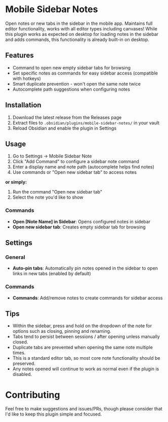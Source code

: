 # Mobile Sidebar Notes

Open notes or new tabs in the sidebar in the mobile app. Maintains full editor functionality, works with all editor types including canvases!
While this plugin works as expected on desktop for loading notes in the sidebar and adds commands, this functionality is already built-in on desktop.

## Features

- Command to open new empty sidebar tabs for browsing
- Set specific notes as commands for easy sidebar access (compatible with hotkeys)
- Smart duplicate prevention - won't open the same note twice
- Autocomplete path suggestions when configuring notes

## Installation

1. Download the latest release from the Releases page
2. Extract files to `.obsidian/plugins/mobile-sidebar-notes/` in your vault
3. Reload Obsidian and enable the plugin in Settings

## Usage

1. Go to Settings → Mobile Sidebar Note
2. Click "Add Command" to configure a sidebar note command
3. Enter a display name and note path (autocomplete helps find notes)
4. Use commands or "Open new sidebar tab" to access notes

**or simply:**

1. Run the command "Open new sidebar tab"
2. Select the note you'd like to show

### Commands

- **Open [Note Name] in Sidebar**: Opens configured notes in sidebar
- **Open new sidebar tab**: Creates empty sidebar tab for browsing

## Settings

### General

- **Auto-pin tabs**: Automatically pin notes opened in the sidebar to open links in new tabs (enabled by default)

### Commands

- **Commands**: Add/remove notes to create commands for sidebar access

## Tips

- Within the sidebar, press and hold on the dropdown of the note for options such as closing, pinning and renaming.
- Tabs tend to persist between sessions / after opening unless manually closed.
- Duplicate tabs are prevented when opening the same note multiple times.
- This is a standard editor tab, so most core note functionality should be preserved.
- Any notes opened will continue to work as normal even if the plugin is disabled.

# Contributing

Feel free to make suggestions and issues/PRs, though please consider that I'd like to keep this plugin simple and focused.